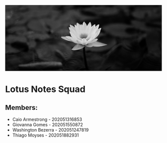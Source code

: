 <img width="auto" src="https://github.com/caioafc/Lotus-Notes/blob/main/wallpaper-squad.jpg">

# Lotus Notes Squad

## Members:
  - Caio Armestrong - 202051316853
  - Giovanna Gomes - 202051550872
  - Washington Bezerra - 202051247819
  - Thiago Moyses - 202051882931
